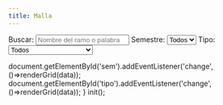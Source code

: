 ```yaml
---
title: Malla
---
```


<div class="controls">
  <label>Buscar:
    <input id="q" type="search" placeholder="Nombre del ramo o palabra clave" />
  </label>
  <label>Semestre:
    <select id="sem">
      <option value="">Todos</option>
    </select>
  </label>
  <label>Tipo:
    <select id="tipo">
      <option value="">Todos</option>
      <option>Proyectual</option>
      <option>Teoría e Investigación</option>
      <option>Comunicación y Gestión</option>
      <option>Ciencia y Tecnología</option>
      <option>Morfología</option>
      <option>Idioma / Transversal</option>
      <option>Electivo</option>
      <option>Práctica / Título</option>
    </select>
  </label>
</div>

<div id="grid" class="grid"></div>

<script>
const DATA_URL = '../data/cursos.json';



const STORAGE_KEY = 'mallaUChileEstados_v1';
const ESTADOS = ['Pendiente','En curso','Aprobado'];
const $ = (s)=>document.querySelector(s);
const norm = (s)=> (s||'').toLowerCase().normalize('NFD').replace(/\p{Diacritic}/gu,'');

function load(){ try{return JSON.parse(localStorage.getItem(STORAGE_KEY)||'{}')}catch(e){return {}}}
function save(m){ localStorage.setItem(STORAGE_KEY, JSON.stringify(m)) }
let estados = load();

async function init(){
  const res = await fetch(DATA_URL);
  const data = await res.json();
  renderSemestres(data);
  renderGrid(data);
  bind(data);
}
function renderSemestres(data){
  const sems = [...new Set(data.cursos.map(c=>c.semestre))].sort((a,b)=>a-b);
  const sel = document.getElementById('sem');
  sems.forEach(s=>{ const o=document.createElement('option'); o.value=s; o.textContent=s; sel.appendChild(o); });
}
function cardHTML(c){
  const id = c.id;
  const estado = estados[id] ?? 0;
  const badge = ESTADOS[estado];
  return `
  <label class="card state-${estado}" data-id="${id}">
    <input type="checkbox" aria-label="alternar estado" />
    <div class="card-top">
      <span class="badge">${badge}</span>
      <span class="creditos">${c.creditos ? c.creditos + ' SCT' : ''}</span>
    </div>
    <h3>${c.nombre}</h3>
    <div class="meta">
      <span class="pill">S${c.semestre}</span>
      ${c.tipo ? `<span class="pill">${c.tipo}</span>`: ''}
    </div>
    ${c.prerrequisitos && c.prerrequisitos.length ? `<div class="pre">Pre: ${c.prerrequisitos.join(', ')}</div>`:''}
  </label>`;
}
function renderGrid(data){
  const q = norm(document.getElementById('q').value);
  const sem = document.getElementById('sem').value;
  const tipo = document.getElementById('tipo').value;
  const grid = document.getElementById('grid');
  const items = data.cursos.filter(c=>{
    const okQ = !q || norm(c.nombre).includes(q);
    const okS = !sem || String(c.semestre)===String(sem);
    const okT = !tipo || c.tipo===tipo;
    return okQ && okS && okT;
  }).sort((a,b)=> a.semestre===b.semestre ? a.orden-b.orden : a.semestre-b.semestre);
  grid.innerHTML = items.map(cardHTML).join('');
  grid.querySelectorAll('.card').forEach(card=>{
    card.addEventListener('click', (ev)=>{
      ev.preventDefault();
      const id = card.getAttribute('data-id');
      const cur = estados[id] ?? 0;
      const next = (cur + 1) % 3;
      estados[id] = next; save(estados);
      card.classList.remove('state-0','state-1','state-2');
      card.classList.add('state-'+next);
      card.querySelector('.badge').textContent = ESTADOS[next];
    });
  });
}
function bind(data){
  document.getElementById('q').addEventListener('input', ()=>renderGrid(data));
  document.getElementById('sem').addEventListener('change', ()=>renderGrid(data));
  document.getElementById('tipo').addEventListener('change', ()=>renderGrid(data));
}
init();
</script>

  document.getElementById('sem').addEventListener('change', ()=>renderGrid(data));
  document.getElementById('tipo').addEventListener('change', ()=>renderGrid(data));
}
init();
</script>
